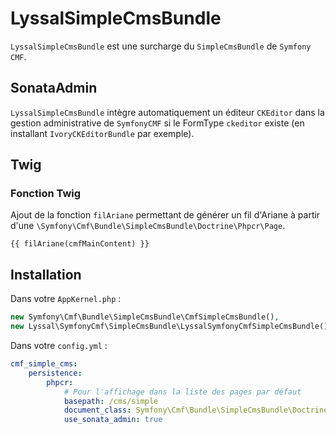 # LyssalSimpleCmsBundle

`LyssalSimpleCmsBundle` est une surcharge du `SimpleCmsBundle` de `Symfony CMF`.

## SonataAdmin

`LyssalSimpleCmsBundle` intègre automatiquement un éditeur `CKEditor` dans la gestion administrative de `SymfonyCMF` si le FormType `ckeditor` existe (en installant `IvoryCKEditorBundle` par exemple).

## Twig

### Fonction Twig

Ajout de la fonction `filAriane` permettant de générer un fil d'Ariane à partir d'une `\Symfony\Cmf\Bundle\SimpleCmsBundle\Doctrine\Phpcr\Page`.
```twig
{{ filAriane(cmfMainContent) }}
```


## Installation

Dans votre `AppKernel.php` :
```php
new Symfony\Cmf\Bundle\SimpleCmsBundle\CmfSimpleCmsBundle(),
new Lyssal\SymfonyCmf\SimpleCmsBundle\LyssalSymfonyCmfSimpleCmsBundle(),
```

Dans votre `config.yml` :
```yml
cmf_simple_cms:
    persistence:
        phpcr:
            # Pour l'affichage dans la liste des pages par défaut
            basepath: /cms/simple
            document_class: Symfony\Cmf\Bundle\SimpleCmsBundle\Doctrine\Phpcr\Page
            use_sonata_admin: true
```
